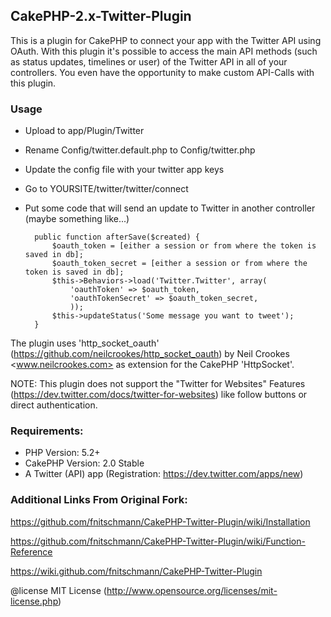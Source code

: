 ## CakePHP-2.x-Twitter-Plugin

This is a plugin for CakePHP to connect your app with the Twitter API using OAuth.
With this plugin it's possible to access the main API methods (such as status updates, timelines or user) of the Twitter API in all of your controllers. You even have the opportunity to make custom API-Calls with this plugin.

### Usage

* Upload to app/Plugin/Twitter
* Rename Config/twitter.default.php to Config/twitter.php
* Update the config file with your twitter app keys
* Go to YOURSITE/twitter/twitter/connect
* Put some code that will send an update to Twitter in another controller (maybe something like...)

		public function afterSave($created) {
			$oauth_token = [either a session or from where the token is saved in db];
			$oauth_token_secret = [either a session or from where the token is saved in db];
			$this->Behaviors->load('Twitter.Twitter', array(
				'oauthToken' => $oauth_token, 
				'oauthTokenSecret' => $oauth_token_secret,
				));
			$this->updateStatus('Some message you want to tweet');
		}

The plugin uses 'http_socket_oauth' (https://github.com/neilcrookes/http_socket_oauth) by Neil Crookes <www.neilcrookes.com> as extension for the CakePHP 'HttpSocket'. 

NOTE: This plugin does not support the "Twitter for Websites" Features (https://dev.twitter.com/docs/twitter-for-websites) like follow buttons or direct authentication.


### Requirements:

* PHP Version: 5.2+
* CakePHP Version: 2.0 Stable
* A Twitter (API) app (Registration: https://dev.twitter.com/apps/new)

### Additional Links From Original Fork:

https://github.com/fnitschmann/CakePHP-Twitter-Plugin/wiki/Installation

https://github.com/fnitschmann/CakePHP-Twitter-Plugin/wiki/Function-Reference

https://wiki.github.com/fnitschmann/CakePHP-Twitter-Plugin

@license MIT License (http://www.opensource.org/licenses/mit-license.php)

